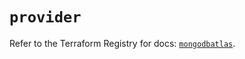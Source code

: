 # `provider`

Refer to the Terraform Registry for docs: [`mongodbatlas`](https://registry.terraform.io/providers/mongodb/mongodbatlas/1.34.0/docs).
